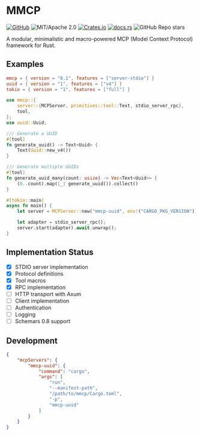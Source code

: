 # MMCP

[![GitHub](https://img.shields.io/badge/GitHub-ryo33/mmcp-222222)](https://github.com/ryo33/mmcp)
![MIT/Apache 2.0](https://img.shields.io/badge/license-MIT%2FApache--2.0-blue.svg)
[![Crates.io](https://img.shields.io/crates/v/mmcp)](https://crates.io/crates/mmcp)
[![docs.rs](https://img.shields.io/docsrs/mmcp)](https://docs.rs/mmcp)
![GitHub Repo stars](https://img.shields.io/github/stars/ryo33/mmcp?style=social)

A modular, minimalistic and macro-powered MCP (Model Context Protocol) framework for Rust.

## Examples

```toml
mmcp = { version = "0.1", features = ["server-stdio"] }
uuid = { version = "1", features = ["v4"] }
tokio = { version = "1", features = ["full"] }
```

```rust
use mmcp::{
    server::{MCPServer, primitives::tool::Text, stdio_server_rpc},
    tool,
};
use uuid::Uuid;

/// Generate a UUID
#[tool]
fn generate_uuid() -> Text<Uuid> {
    Text(Uuid::new_v4())
}

/// Generate multiple UUIDs
#[tool]
fn generate_uuid_many(count: usize) -> Vec<Text<Uuid>> {
    (0..count).map(|_| generate_uuid()).collect()
}

#[tokio::main]
async fn main() {
    let server = MCPServer::new("mmcp-uuid", env!("CARGO_PKG_VERSION")).with_tools_from_inventory();

    let adapter = stdio_server_rpc();
    server.start(adapter).await.unwrap();
}
```

## Implementation Status

- [x] STDIO server implementation
- [x] Protocol definitions
- [x] Tool macros
- [x] RPC implementation
- [ ] HTTP transport with Axum
- [ ] Client implementation
- [ ] Authentication
- [ ] Logging
- [ ] Schemars 0.8 support

## Development

```json
{
	"mcpServers": {
		"mmcp-uuid": {
			"command": "cargo",
			"args": [
				"run",
				"--manifest-path",
				"/path/to/mmcp/Cargo.toml",
				"-p",
				"mmcp-uuid"
			]
		}
	}
}
```
